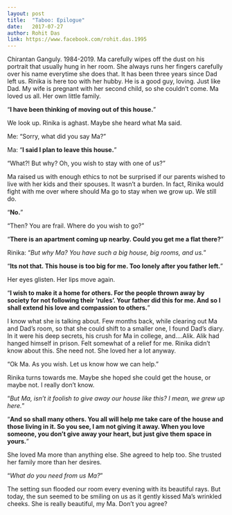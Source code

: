 ```yaml
---
layout: post
title:  "Taboo: Epilogue"
date:   2017-07-27
author: Rohit Das
link: https://www.facebook.com/rohit.das.1995
---
```


<p class="intro"><span class="dropcap">C</span>hirantan Ganguly. 1984-2019. Ma carefully wipes off the dust on his portrait that usually hung in her room. She always runs her fingers carefully over his name everytime she does that. It has been three years since Dad left us. Rinika is here too with her hubby. He is a good guy, loving. Just like Dad. My wife is pregnant with her second child, so she couldn’t come. Ma loved us all. Her own little family.</p>

“__I have been thinking of moving out of this house.__”

We look up. Rinika is aghast. Maybe she heard what Ma said.

Me: “Sorry, what did you say Ma?”

Ma: “__I said I plan to leave this house.__”

“What?! But why? Oh, you wish to stay with one of us?”

Ma raised us with enough ethics to not be surprised if our parents wished to live with her kids and their spouses. It wasn’t a burden. In fact, Rinika would fight with me over where should Ma go to stay when we grow up. We still do.

“__No.__”

“Then? You are frail. Where do you wish to go?”

“__There is an apartment coming up nearby. Could you get me a flat there?__”

Rinika: “_But why Ma? You have such a big house, big rooms, and us._”

“__Its not that. This house is too big for me. Too lonely after you father left.__”

Her eyes glisten. Her lips move again.

“__I wish to make it a home for others. For the people thrown away by society for not following their ‘rules’. Your father did this for me. And so I shall extend his love and compassion to others.__”

I know what she is talking about. Few months back, while clearing out Ma and Dad’s room, so that she could shift to a smaller one, I found Dad’s diary. In it were his deep secrets, his crush for Ma in college, and....Alik. Alik had hanged himself in prison. Felt somewhat of a relief for me. Rinika didn’t know about this. She need not. She loved her a lot anyway.

“Ok Ma. As you wish. Let us know how we can help.”

Rinika turns towards me. Maybe she hoped she could get the house, or maybe not. I really don’t know.

“_But Ma, isn’t it foolish to give away our house like this? I mean, we grew up here._”

“__And so shall many others. You all will help me take care of the house and those living in it. So you see, I am not giving it away. When you love someone, you don’t give away your heart, but just give them space in yours.__”

She loved Ma more than anything else. She agreed to help too. She trusted her family more than her desires.

“_What do you need from us Ma?_”

The setting sun flooded our room every evening with its beautiful rays. But today, the sun seemed to be smiling on us as it gently kissed Ma’s wrinkled cheeks. She is really beautiful, my Ma. Don’t you agree? 
